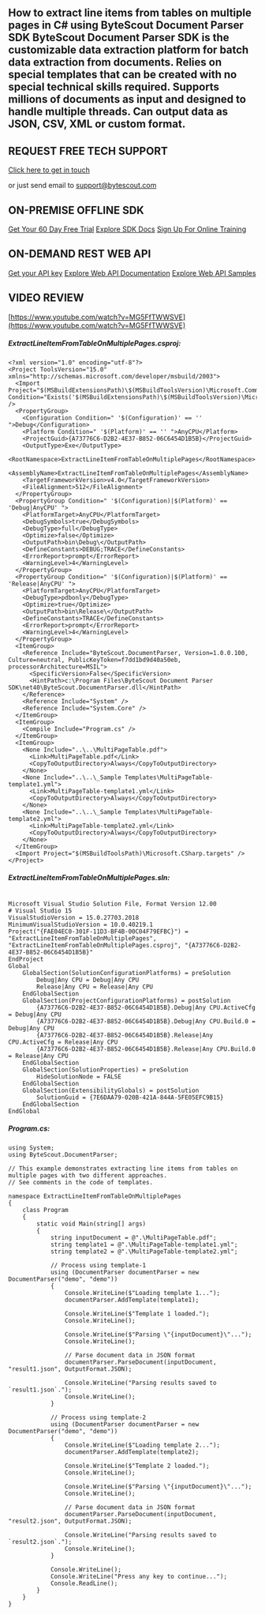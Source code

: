 ## How to extract line items from tables on multiple pages in C# using ByteScout Document Parser SDK ByteScout Document Parser SDK is the customizable data extraction platform for batch data extraction from documents. Relies on special templates that can be created with no special technical skills required. Supports millions of documents as input and designed to handle multiple threads. Can output data as JSON, CSV, XML or custom format.

## REQUEST FREE TECH SUPPORT

[Click here to get in touch](https://bytescout.zendesk.com/hc/en-us/requests/new?subject=ByteScout%20Document%20Parser%20SDK%20Question)

or just send email to [support@bytescout.com](mailto:support@bytescout.com?subject=ByteScout%20Document%20Parser%20SDK%20Question) 

## ON-PREMISE OFFLINE SDK 

[Get Your 60 Day Free Trial](https://bytescout.com/download/web-installer?utm_source=github-readme)
[Explore SDK Docs](https://bytescout.com/documentation/index.html?utm_source=github-readme)
[Sign Up For Online Training](https://academy.bytescout.com/)


## ON-DEMAND REST WEB API

[Get your API key](https://pdf.co/documentation/api?utm_source=github-readme)
[Explore Web API Documentation](https://pdf.co/documentation/api?utm_source=github-readme)
[Explore Web API Samples](https://github.com/bytescout/ByteScout-SDK-SourceCode/tree/master/PDF.co%20Web%20API)

## VIDEO REVIEW

[https://www.youtube.com/watch?v=MG5FfTWWSVE](https://www.youtube.com/watch?v=MG5FfTWWSVE)




<!-- code block begin -->

##### **ExtractLineItemFromTableOnMultiplePages.csproj:**
    
```
<?xml version="1.0" encoding="utf-8"?>
<Project ToolsVersion="15.0" xmlns="http://schemas.microsoft.com/developer/msbuild/2003">
  <Import Project="$(MSBuildExtensionsPath)\$(MSBuildToolsVersion)\Microsoft.Common.props" Condition="Exists('$(MSBuildExtensionsPath)\$(MSBuildToolsVersion)\Microsoft.Common.props')" />
  <PropertyGroup>
    <Configuration Condition=" '$(Configuration)' == '' ">Debug</Configuration>
    <Platform Condition=" '$(Platform)' == '' ">AnyCPU</Platform>
    <ProjectGuid>{A73776C6-D2B2-4E37-B852-06C6454D1B5B}</ProjectGuid>
    <OutputType>Exe</OutputType>
    <RootNamespace>ExtractLineItemFromTableOnMultiplePages</RootNamespace>
    <AssemblyName>ExtractLineItemFromTableOnMultiplePages</AssemblyName>
    <TargetFrameworkVersion>v4.0</TargetFrameworkVersion>
    <FileAlignment>512</FileAlignment>
  </PropertyGroup>
  <PropertyGroup Condition=" '$(Configuration)|$(Platform)' == 'Debug|AnyCPU' ">
    <PlatformTarget>AnyCPU</PlatformTarget>
    <DebugSymbols>true</DebugSymbols>
    <DebugType>full</DebugType>
    <Optimize>false</Optimize>
    <OutputPath>bin\Debug\</OutputPath>
    <DefineConstants>DEBUG;TRACE</DefineConstants>
    <ErrorReport>prompt</ErrorReport>
    <WarningLevel>4</WarningLevel>
  </PropertyGroup>
  <PropertyGroup Condition=" '$(Configuration)|$(Platform)' == 'Release|AnyCPU' ">
    <PlatformTarget>AnyCPU</PlatformTarget>
    <DebugType>pdbonly</DebugType>
    <Optimize>true</Optimize>
    <OutputPath>bin\Release\</OutputPath>
    <DefineConstants>TRACE</DefineConstants>
    <ErrorReport>prompt</ErrorReport>
    <WarningLevel>4</WarningLevel>
  </PropertyGroup>
  <ItemGroup>
    <Reference Include="ByteScout.DocumentParser, Version=1.0.0.100, Culture=neutral, PublicKeyToken=f7dd1bd9d40a50eb, processorArchitecture=MSIL">
      <SpecificVersion>False</SpecificVersion>
      <HintPath>c:\Program Files\ByteScout Document Parser SDK\net40\ByteScout.DocumentParser.dll</HintPath>
    </Reference>
    <Reference Include="System" />
    <Reference Include="System.Core" />
  </ItemGroup>
  <ItemGroup>
    <Compile Include="Program.cs" />
  </ItemGroup>
  <ItemGroup>
    <None Include="..\..\MultiPageTable.pdf">
      <Link>MultiPageTable.pdf</Link>
      <CopyToOutputDirectory>Always</CopyToOutputDirectory>
    </None>
    <None Include="..\..\_Sample Templates\MultiPageTable-template1.yml">
      <Link>MultiPageTable-template1.yml</Link>
      <CopyToOutputDirectory>Always</CopyToOutputDirectory>
    </None>
    <None Include="..\..\_Sample Templates\MultiPageTable-template2.yml">
      <Link>MultiPageTable-template2.yml</Link>
      <CopyToOutputDirectory>Always</CopyToOutputDirectory>
    </None>
  </ItemGroup>
  <Import Project="$(MSBuildToolsPath)\Microsoft.CSharp.targets" />
</Project>
```

<!-- code block end -->    

<!-- code block begin -->

##### **ExtractLineItemFromTableOnMultiplePages.sln:**
    
```

Microsoft Visual Studio Solution File, Format Version 12.00
# Visual Studio 15
VisualStudioVersion = 15.0.27703.2018
MinimumVisualStudioVersion = 10.0.40219.1
Project("{FAE04EC0-301F-11D3-BF4B-00C04F79EFBC}") = "ExtractLineItemFromTableOnMultiplePages", "ExtractLineItemFromTableOnMultiplePages.csproj", "{A73776C6-D2B2-4E37-B852-06C6454D1B5B}"
EndProject
Global
	GlobalSection(SolutionConfigurationPlatforms) = preSolution
		Debug|Any CPU = Debug|Any CPU
		Release|Any CPU = Release|Any CPU
	EndGlobalSection
	GlobalSection(ProjectConfigurationPlatforms) = postSolution
		{A73776C6-D2B2-4E37-B852-06C6454D1B5B}.Debug|Any CPU.ActiveCfg = Debug|Any CPU
		{A73776C6-D2B2-4E37-B852-06C6454D1B5B}.Debug|Any CPU.Build.0 = Debug|Any CPU
		{A73776C6-D2B2-4E37-B852-06C6454D1B5B}.Release|Any CPU.ActiveCfg = Release|Any CPU
		{A73776C6-D2B2-4E37-B852-06C6454D1B5B}.Release|Any CPU.Build.0 = Release|Any CPU
	EndGlobalSection
	GlobalSection(SolutionProperties) = preSolution
		HideSolutionNode = FALSE
	EndGlobalSection
	GlobalSection(ExtensibilityGlobals) = postSolution
		SolutionGuid = {7E6DAA79-020B-421A-844A-5FE05EFC9B15}
	EndGlobalSection
EndGlobal

```

<!-- code block end -->    

<!-- code block begin -->

##### **Program.cs:**
    
```
using System;
using ByteScout.DocumentParser;

// This example demonstrates extracting line items from tables on multiple pages with two different approaches.
// See comments in the code of templates.

namespace ExtractLineItemFromTableOnMultiplePages
{
    class Program
    {
        static void Main(string[] args)
        {
            string inputDocument = @".\MultiPageTable.pdf";
            string template1 = @".\MultiPageTable-template1.yml";
            string template2 = @".\MultiPageTable-template2.yml";

            // Process using template-1
            using (DocumentParser documentParser = new DocumentParser("demo", "demo"))
            {
                Console.WriteLine($"Loading template 1...");
                documentParser.AddTemplate(template1);

                Console.WriteLine($"Template 1 loaded.");
                Console.WriteLine();

                Console.WriteLine($"Parsing \"{inputDocument}\"...");
                Console.WriteLine();

                // Parse document data in JSON format
                documentParser.ParseDocument(inputDocument, "result1.json", OutputFormat.JSON);

                Console.WriteLine("Parsing results saved to `result1.json`.");
                Console.WriteLine();
            }

            // Process using template-2
            using (DocumentParser documentParser = new DocumentParser("demo", "demo"))
            {
                Console.WriteLine($"Loading template 2...");
                documentParser.AddTemplate(template2);

                Console.WriteLine($"Template 2 loaded.");
                Console.WriteLine();

                Console.WriteLine($"Parsing \"{inputDocument}\"...");
                Console.WriteLine();

                // Parse document data in JSON format
                documentParser.ParseDocument(inputDocument, "result2.json", OutputFormat.JSON);

                Console.WriteLine("Parsing results saved to `result2.json`.");
                Console.WriteLine();
            }

            Console.WriteLine();
            Console.WriteLine("Press any key to continue...");
            Console.ReadLine();
        }
    }
}

```

<!-- code block end -->